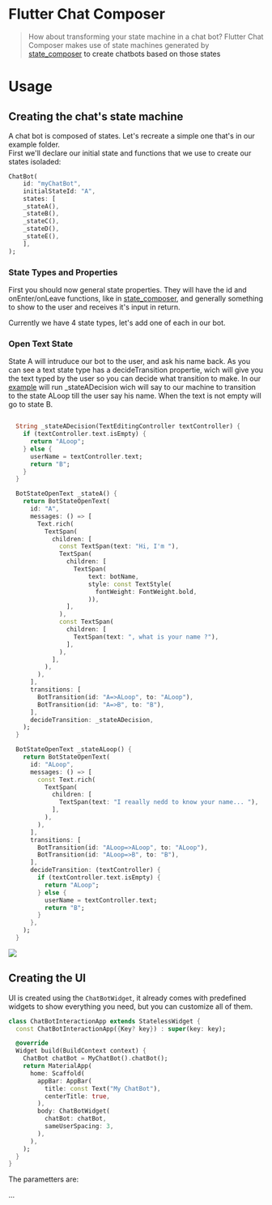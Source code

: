 # Flutter Chat Composer

>How about transforming your state machine in a chat bot? Flutter Chat Composer makes use of state machines generated by <a href="https://github.com/FelipeMarra/state-composer">state_composer<a> to create chatbots based on those states

# Usage

## Creating the chat's state machine

A chat bot is composed of states. Let's recreate a simple one that's in our example folder. <br>
First we'll declare our initial state and functions that we use to create our states isoladed:

``` dart 
ChatBot(
    id: "myChatBot",
    initialStateId: "A",
    states: [
    _stateA(),
    _stateB(),
    _stateC(),
    _stateD(),
    _stateE(),
    ],
);
```
### State Types and Properties
First you should now general state properties. They will have the id and onEnter/onLeave functions, like in  <a href="https://github.com/FelipeMarra/state-composer">state_composer<a>, and generally something to show to the user and receives it's input in return.<br>
    
Currently we have 4 state types, let's add one of each in our bot.<br>

### Open Text State

State A will intruduce our bot to the user, and ask his name back. As you can see a text state type has a decideTransition propertie, wich will give you the text typed by the user so you can decide what transition to make. In our <a href="https://github.com/FelipeMarra/flutter_chat_composer/tree/main/example"  width="360" height="240">example<a> will run _stateADecision wich will say to our machine to transition to the state ALoop till the user say his name. When the text is not empty will go to state B.

``` dart 

  String _stateADecision(TextEditingController textController) {
    if (textController.text.isEmpty) {
      return "ALoop";
    } else {
      userName = textController.text;
      return "B";
    }
  }

  BotStateOpenText _stateA() {
    return BotStateOpenText(
      id: "A",
      messages: () => [
        Text.rich(
          TextSpan(
            children: [
              const TextSpan(text: "Hi, I'm "),
              TextSpan(
                children: [
                  TextSpan(
                      text: botName,
                      style: const TextStyle(
                        fontWeight: FontWeight.bold,
                      )),
                ],
              ),
              const TextSpan(
                children: [
                  TextSpan(text: ", what is your name ?"),
                ],
              ),
            ],
          ),
        ),
      ],
      transitions: [
        BotTransition(id: "A=>ALoop", to: "ALoop"),
        BotTransition(id: "A=>B", to: "B"),
      ],
      decideTransition: _stateADecision,
    );
  }

  BotStateOpenText _stateALoop() {
    return BotStateOpenText(
      id: "ALoop",
      messages: () => [
        const Text.rich(
          TextSpan(
            children: [
              TextSpan(text: "I reaally nedd to know your name... "),
            ],
          ),
        ),
      ],
      transitions: [
        BotTransition(id: "ALoop=>ALoop", to: "ALoop"),
        BotTransition(id: "ALoop=>B", to: "B"),
      ],
      decideTransition: (textController) {
        if (textController.text.isEmpty) {
          return "ALoop";
        } else {
          userName = textController.text;
          return "B";
        }
      },
    );
  }
```

<img src="https://media.giphy.com/media/mnLsC3qgROE4ClDiBb/giphy.gif" />


## Creating the UI

UI is created using the `ChatBotWidget`, it already comes with predefined widgets to show everything you need, but you can customize all of them.

``` dart 
class ChatBotInteractionApp extends StatelessWidget {
  const ChatBotInteractionApp({Key? key}) : super(key: key);

  @override
  Widget build(BuildContext context) {
    ChatBot chatBot = MyChatBot().chatBot();
    return MaterialApp(
      home: Scaffold(
        appBar: AppBar(
          title: const Text("My ChatBot"),
          centerTitle: true,
        ),
        body: ChatBotWidget(
          chatBot: chatBot,
          sameUserSpacing: 3,
        ),
      ),
    );
  }
}
```
The parametters are:

...
